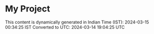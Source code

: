 # My Project

This content is dynamically generated in Indian Time (IST): 2024-03-15 00:34:25 IST
Converted to UTC: 2024-03-14 19:04:25 UTC
